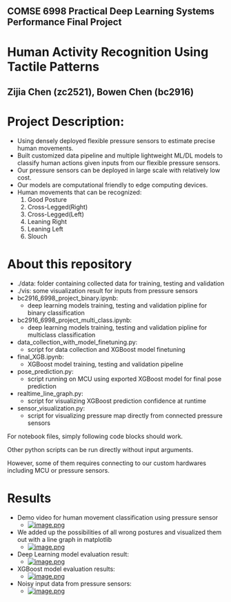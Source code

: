 ## COMSE 6998 Practical Deep Learning Systems Performance Final Project

# Human Activity Recognition Using Tactile Patterns
## Zijia Chen (zc2521), Bowen Chen (bc2916)

# Project Description:
- Using densely deployed flexible pressure sensors to estimate precise human movements.
- Built customized data pipeline and multiple lightweight ML/DL models to classify human actions given inputs from our flexible pressure sensors.
- Our pressure sensors can be deployed in large scale with relatively low cost.
- Our models are computational friendly to edge computing devices.
- Human movements that can be recognized:
  1. Good Posture
  2. Cross-Legged(Right)
  3. Cross-Legged(Left)
  4. Leaning Right
  5. Leaning Left
  6. Slouch

# About this repository
- ./data: folder containing collected data for training, testing and validation
- ./vis: some visualization result for inputs from pressure sensors
- bc2916_6998_project_binary.ipynb: 
  - deep learning models training, testing and validation pipline for binary classification
- bc2916_6998_project_multi_class.ipynb: 
  - deep learning models training, testing and validation pipline for multiclass classification
- data_collection_with_model_finetuning.py:
  - script for data collection and XGBoost model finetuning
- final_XGB.ipynb:
  - XGBoost model training, testing and validation pipeline
- pose_prediction.py:
  - script running on MCU using exported XGBoost model for final pose prediction
- realtime_line_graph.py:
  - script for visualizing XGBoost prediction confidence at runtime
- sensor_visualization.py:
  - script for visualizing pressure map directly from connected pressure sensors

For notebook files, simply following code blocks should work. 

Other python scripts can be run directly without input arguments.

However, some of them requires connecting to our custom hardwares including MCU or pressure sensors.

# Results
- Demo video for human movement classification using pressure sensor 
  - [![image.png](https://i.postimg.cc/28rvzFmb/image.png)](https://drive.google.com/file/d/1uZoKenmJ2mWs943INWkYk7Dkahji0sok/view?resourcekey)
- We added up the possibilities of all wrong postures and visualized them out with a line graph in matplotlib
  - [![image.png](https://i.postimg.cc/Nf9DHkSN/image.png)](https://postimg.cc/1fSDxw96)
- Deep Learning model evaluation result:
  - [![image.png](https://i.postimg.cc/D0j23Tnc/image.png)](https://postimg.cc/Cn8yb9ZZ)
- XGBoost model evaluation results:
  - [![image.png](https://i.postimg.cc/gj5fKkG1/image.png)](https://postimg.cc/wRXfqzyk)
- Noisy input data from pressure sensors:
  - [![image.png](https://i.postimg.cc/0533FjqB/image.png)](https://postimg.cc/V5qDbYvq)
